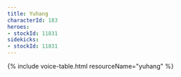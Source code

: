 ```yaml
---
title: Yuhang
characterId: 183
heroes:
- stockId: 11831
sidekicks:
- stockId: 11831
---
```


{% include voice-table.html resourceName="yuhang"
%}
